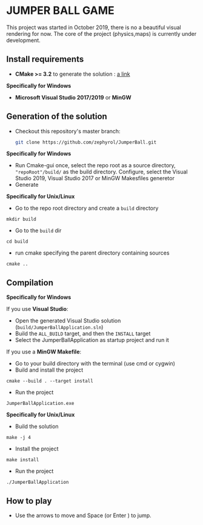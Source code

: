# JUMPER BALL GAME

This project was started in October 2019, there is no a beautiful visual rendering for now.
The core of the project (physics,maps) is currently under development.


## Install requirements

- **CMake >= 3.2** to generate the solution : [a link](https://cmake.org/download/)


**Specifically for Windows** 


- **Microsoft Visual Studio 2017/2019** or **MinGW**


## Generation of the solution

- Checkout this repository's master branch:

  ```sh
  git clone https://github.com/zephyrol/JumperBall.git
  ```

**Specifically for Windows** 

- Run Cmake-gui once, select the repo root as a source directory, `"repoRoot"/build/` as the build directory. Configure, select the Visual Studio 2019, Visual Studio 2017 or MinGW Makesfiles generetor 
- Generate


**Specifically for Unix/Linux** 

- Go to the repo root directory and create a `build` directory
```
mkdir build
```

- Go to the `build` dir
```
cd build
```

- run cmake specifying the parent directory containing sources
```
cmake ..
```


## Compilation


**Specifically for Windows** 

If you use **Visual Studio**:

- Open the generated Visual Studio solution (`build/JumperBallApplication.sln`)
- Build the `ALL_BUILD` target, and then the `INSTALL` target
- Select the JumperBallApplication as startup project and run it


If you use a **MinGW Makefile**:

- Go to your build directory with the terminal (use cmd or cygwin)
- Build and install the project
```
cmake --build . --target install 
```

- Run the project
```
JumperBallApplication.exe
```

**Specifically for Unix/Linux** 

- Build the solution
```
make -j 4
```

- Install the project
```
make install
```

- Run the project
```
./JumperBallApplication
```

## How to play

- Use the arrows to move and Space (or Enter ) to jump.

